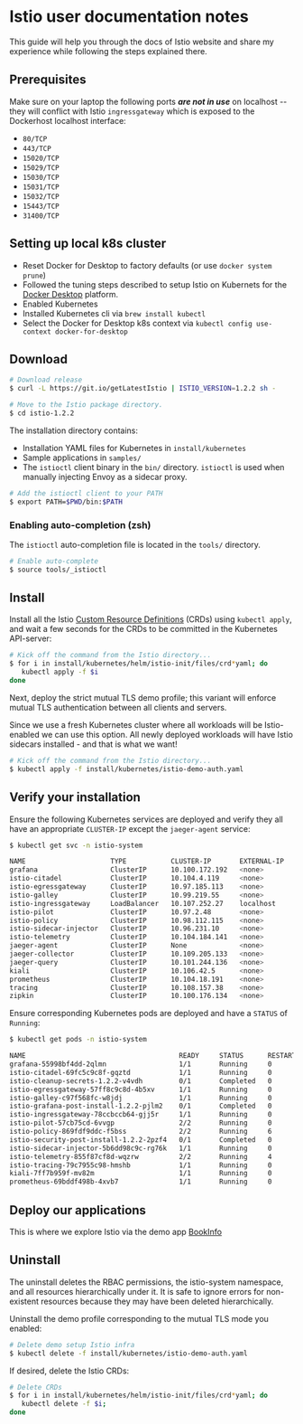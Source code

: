 # Istio user documentation notes

This guide will help you through the docs of Istio website and share my experience while following the steps explained there.

## Prerequisites

Make sure on your laptop the following ports *__are not in use__* on localhost -- they will conflict with Istio `ingressgateway` which is exposed to the Dockerhost localhost interface:

* `80/TCP`
* `443/TCP`
* `15020/TCP`
* `15029/TCP`
* `15030/TCP`
* `15031/TCP`
* `15032/TCP`
* `15443/TCP`
* `31400/TCP`

## Setting up local k8s cluster

* Reset Docker for Desktop to factory defaults (or use `docker system prune`)
* Followed the tuning steps described to setup Istio on Kubernets for the [Docker Desktop](https://istio.io/docs/setup/kubernetes/platform-setup/docker/) platform.
* Enabled Kubernetes
* Installed Kubernetes cli via `brew install kubectl`
* Select the Docker for Desktop k8s context via `kubectl config use-context docker-for-desktop`

## Download

~~~bash
# Download release
$ curl -L https://git.io/getLatestIstio | ISTIO_VERSION=1.2.2 sh -

# Move to the Istio package directory.
$ cd istio-1.2.2
~~~

The installation directory contains:

* Installation YAML files for Kubernetes in `install/kubernetes`
* Sample applications in `samples/`
* The `istioctl` client binary in the `bin/` directory. `istioctl` is used when manually injecting Envoy as a sidecar proxy.

~~~bash
# Add the istioctl client to your PATH
$ export PATH=$PWD/bin:$PATH
~~~

### Enabling auto-completion (zsh)

The `istioctl` auto-completion file is located in the `tools/` directory.

~~~bash
# Enable auto-complete
$ source tools/_istioctl
~~~

## Install

Install all the Istio [Custom Resource Definitions](https://kubernetes.io/docs/concepts/extend-kubernetes/api-extension/custom-resources/#customresourcedefinitions) (CRDs) using `kubectl apply`, and wait a few seconds for the CRDs to be committed in the Kubernetes API-server:

~~~bash
# Kick off the command from the Istio directory...
$ for i in install/kubernetes/helm/istio-init/files/crd*yaml; do
   kubectl apply -f $i
done
~~~

Next, deploy the strict mutual TLS demo profile; this variant will enforce mutual TLS authentication between all clients and servers.

Since we use a fresh Kubernetes cluster where all workloads will be Istio-enabled we can use this option. All newly deployed workloads will have Istio sidecars installed - and that is what we want!

~~~bash
# Kick off the command from the Istio directory...
$ kubectl apply -f install/kubernetes/istio-demo-auth.yaml
~~~

## Verify your installation

Ensure the following Kubernetes services are deployed and verify they all have an appropriate `CLUSTER-IP` except the `jaeger-agent` service:

~~~bash
$ kubectl get svc -n istio-system

NAME                     TYPE           CLUSTER-IP       EXTERNAL-IP   PORT(S)                                                                                                                                      AGE
grafana                  ClusterIP      10.100.172.192   <none>        3000/TCP                                                                                                                                     5m
istio-citadel            ClusterIP      10.104.4.119     <none>        8060/TCP,15014/TCP                                                                                                                           5m
istio-egressgateway      ClusterIP      10.97.185.113    <none>        80/TCP,443/TCP,15443/TCP                                                                                                                     5m
istio-galley             ClusterIP      10.99.219.55     <none>        443/TCP,15014/TCP,9901/TCP                                                                                                                   5m
istio-ingressgateway     LoadBalancer   10.107.252.27    localhost     15020:32352/TCP,80:31380/TCP,443:31390/TCP,31400:31400/TCP,15029:32456/TCP,15030:32334/TCP,15031:32023/TCP,15032:31309/TCP,15443:30845/TCP   5m
istio-pilot              ClusterIP      10.97.2.48       <none>        15010/TCP,15011/TCP,8080/TCP,15014/TCP                                                                                                       5m
istio-policy             ClusterIP      10.98.112.115    <none>        9091/TCP,15004/TCP,15014/TCP                                                                                                                 5m
istio-sidecar-injector   ClusterIP      10.96.231.10     <none>        443/TCP                                                                                                                                      5m
istio-telemetry          ClusterIP      10.104.184.141   <none>        9091/TCP,15004/TCP,15014/TCP,42422/TCP                                                                                                       5m
jaeger-agent             ClusterIP      None             <none>        5775/UDP,6831/UDP,6832/UDP                                                                                                                   5m
jaeger-collector         ClusterIP      10.109.205.133   <none>        14267/TCP,14268/TCP                                                                                                                          5m
jaeger-query             ClusterIP      10.101.244.136   <none>        16686/TCP                                                                                                                                    5m
kiali                    ClusterIP      10.106.42.5      <none>        20001/TCP                                                                                                                                    5m
prometheus               ClusterIP      10.104.18.191    <none>        9090/TCP                                                                                                                                     5m
tracing                  ClusterIP      10.108.157.38    <none>        80/TCP                                                                                                                                       5m
zipkin                   ClusterIP      10.100.176.134   <none>        9411/TCP
~~~

Ensure corresponding Kubernetes pods are deployed and have a `STATUS` of `Running`:

~~~bash
$ kubectl get pods -n istio-system

NAME                                      READY     STATUS      RESTARTS   AGE
grafana-55998bf4dd-2qlmn                  1/1       Running     0          8m
istio-citadel-69fc5c9c8f-gqztd            1/1       Running     0          8m
istio-cleanup-secrets-1.2.2-v4vdh         0/1       Completed   0          8m
istio-egressgateway-57ff8c9c8d-4b5xv      1/1       Running     0          8m
istio-galley-c97f568fc-w8jdj              1/1       Running     0          8m
istio-grafana-post-install-1.2.2-pjlm2    0/1       Completed   0          8m
istio-ingressgateway-78ccbccb64-gjj5r     1/1       Running     0          8m
istio-pilot-57cb75cd-6vvgp                2/2       Running     0          8m
istio-policy-869fdf9ddc-f5bss             2/2       Running     6          8m
istio-security-post-install-1.2.2-2pzf4   0/1       Completed   0          8m
istio-sidecar-injector-5b6dd98c9c-rg76k   1/1       Running     0          8m
istio-telemetry-855f87cf8d-wqzrw          2/2       Running     4          8m
istio-tracing-79c7955c98-hmshb            1/1       Running     0          8m
kiali-7ff7b959f-mv82m                     1/1       Running     0          8m
prometheus-69bddf498b-4xvb7               1/1       Running     0          8m
~~~

## Deploy our applications

This is where we explore Istio via the demo app [BookInfo](./istio-bookinfo.md)

## Uninstall

The uninstall deletes the RBAC permissions, the istio-system namespace, and all resources hierarchically under it. It is safe to ignore errors for non-existent resources because they may have been deleted hierarchically.

Uninstall the demo profile corresponding to the mutual TLS mode you enabled:

~~~bash
# Delete demo setup Istio infra
$ kubectl delete -f install/kubernetes/istio-demo-auth.yaml
~~~

If desired, delete the Istio CRDs:

~~~bash
# Delete CRDs
$ for i in install/kubernetes/helm/istio-init/files/crd*yaml; do
   kubectl delete -f $i;
done
~~~